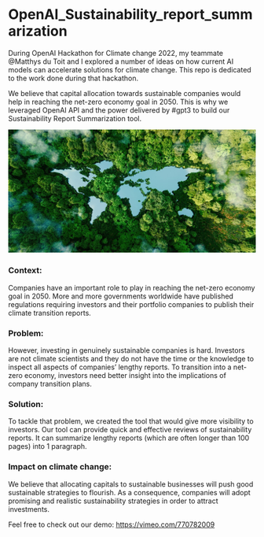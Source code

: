 # OpenAI_Sustainability_report_summarization

During OpenAI Hackathon for Climate change 2022, my teammate @Matthys du Toit and I explored a number of ideas on how current AI models can accelerate solutions for climate change. This repo is dedicated to the work done during that hackathon. 

We believe that capital allocation towards sustainable companies would help in reaching the net-zero economy goal in 2050. This is why we leveraged OpenAI API and the power delivered by #gpt3 to build our Sustainability Report Summarization tool.

![alt text](https://github.com/Robert-H-Gan/OpenAI_Sustainability_report_summarization/blob/main/netzero2.jpg?raw=true)

### Context:
Companies have an important role to play in reaching the net-zero economy goal in 2050. More and more governments worldwide have published regulations requiring investors and their portfolio companies to publish their climate transition reports.

### Problem:
However, investing in genuinely sustainable companies is hard. Investors are not climate scientists and they do not have the time or the knowledge to inspect all aspects of companies’ lengthy reports. To transition into a net-zero economy, investors need better insight into the implications of company transition plans.

### Solution:
To tackle that problem, we created the tool that would give more visibility to investors. Our tool can provide quick and effective reviews of sustainability reports. It can summarize lengthy reports (which are often longer than 100 pages) into 1 paragraph.

### Impact on climate change:
We believe that allocating capitals to sustainable businesses will push good sustainable strategies to flourish. As a consequence, companies will adopt promising and realistic sustainability strategies in order to attract investments.

Feel free to check out our demo: https://vimeo.com/770782009

